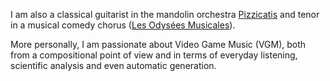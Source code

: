 I am also a classical guitarist in the mandolin orchestra [Pizzicatis](https://www.pizzicatis.fr) and tenor in a musical comedy chorus ([Les Odysées Musicales](https://www.instagram.com/odysseemusicale/?hl=fr)).

More personally, I am passionate about Video Game Music (VGM), both from a compositional point of view and in terms of everyday listening, scientific analysis and even automatic generation.
